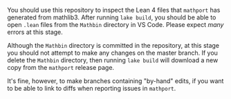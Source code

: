 You should use this repository to inspect the Lean 4 files that `mathport` has generated from mathlib3.
After running `lake build`, you should be able to open `.lean` files from the `Mathbin` directory in VS Code.
Please expect *many* errors at this stage.

Although the `Mathbin` directory is committed in the repository,
at this stage you should not attempt to make any changes on the master branch.
If you delete the `Mathbin` directory,
then running `lake build` will download a new copy from the `mathport` release page.

It's fine, however, to make branches containing "by-hand" edits,
if you want to be able to link to diffs when reporting issues in `mathport`.
